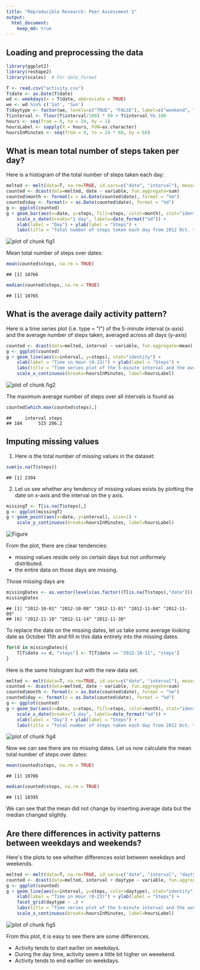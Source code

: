 ```yaml
---
title: "Reproducible Research: Peer Assessment 1"
output: 
  html_document:
    keep_md: true
---
```



## Loading and preprocessing the data

```r
library(ggplot2)
library(reshape2)
library(scales)  # For date_format

T <- read.csv("activity.csv")
T$date <- as.Date(T$date)
wd <- weekdays(x = T$date, abbreviate = TRUE)
we <- wd %in% c('Sat', 'Sun')
T$daytype <- factor(we, levels=c("TRUE", "FALSE"), label=c("weekend", "weekday"))
T$interval <- floor(T$interval/100) * 60 + T$interval %% 100
hours <- seq(from = 0, to = 24, by = 1)
hoursLabel <- sapply(X = hours, FUN=as.character)
hoursInMinutes <- seq(from = 0, to = 24 * 60, by = 60)
```


## What is mean total number of steps taken per day?
Here is a histogram of the total number of steps taken each day:


```r
melted <- melt(data=T, na.rm=TRUE, id.vars=c("date", "interval"), measure.vars=c("steps"))
counted <- dcast(data=melted, date ~ variable, fun.aggregate=sum)
counted$month <- format(x = as.Date(counted$date), format = "%m")
counted$day <- format(x = as.Date(counted$date), format = "%d")
g <- ggplot(counted)
g + geom_bar(aes(x=date, y=steps, fill=steps, color=month), stat="identity") +
    scale_x_date(breaks="1 day", labels=date_format("%d")) +
    xlab(label = "Day") + ylab(label = "Steps") +
    labs(title = "Total number of steps taken each day from 2012 Oct. to 2012 Nov.")
```

![plot of chunk fig1](figure/fig1.png) 

Mean total number of steps over dates:

```r
mean(counted$steps, na.rm = TRUE)
```

```
## [1] 10766
```

```r
median(counted$steps, na.rm = TRUE)
```

```
## [1] 10765
```


## What is the average daily activity pattern?
Here is a time series plot (i.e. type = "l") of the 5-minute interval (x-axis) and the average number of steps taken, averaged across all days (y-axis)

```r
counted <- dcast(data=melted, interval ~ variable, fun.aggregate=mean)
g <- ggplot(counted)
g + geom_line(aes(x=interval, y=steps), stat="identity") +
    xlab(label = "Time in Hour (0-23)") + ylab(label = "Steps") +
    labs(title = "Time series plot of the 5-minute interval and the average number of steps") +
    scale_x_continuous(breaks=hoursInMinutes, label=hoursLabel)
```

![plot of chunk fig2](figure/fig2.png) 

The maximum average number of steps over all intervals is found as

```r
counted[which.max(counted$steps),]
```

```
##     interval steps
## 104      515 206.2
```

## Imputing missing values
1. Here is the total number of missing values in the dataset:

```r
sum(is.na(T$steps))
```

```
## [1] 2304
```

2. Let us see whether any tendency of missing values exists by plotting the date on x-axis and the interval on the y axis.


```r
missingT <- T[is.na(T$steps),]
g <- ggplot(missingT)
g + geom_point(aes(x=date, y=interval), size=1) +
    scale_y_continuous(breaks=hoursInMinutes, label=hoursLabel)
```

![Figure](figure/fig3.png) 

From the plot, there are clear tendencies:

* missing values reside only on certain days but not uniformely distributed.
* the entire data on those days are missing.

Those missing days are


```r
missingDates <- as.vector(levels(as.factor((T[is.na(T$steps),"date"]))))
missingDates
```

```
## [1] "2012-10-01" "2012-10-08" "2012-11-01" "2012-11-04" "2012-11-09"
## [6] "2012-11-10" "2012-11-14" "2012-11-30"
```

To replace the date on the missing dates, let us take some average looking date as October 11th and fill in this data entirely into the missing dates.


```r
for(d in missingDates){
    T[T$date == d, "steps"] <- T[T$date == "2012-10-11", "steps"]
}
```

Here is the same histogram but with the new data set.


```r
melted <- melt(data=T, na.rm=TRUE, id.vars=c("date", "interval"), measure.vars=c("steps"))
counted <- dcast(data=melted, date ~ variable, fun.aggregate=sum)
counted$month <- format(x = as.Date(counted$date), format = "%m")
counted$day <- format(x = as.Date(counted$date), format = "%d")
g <- ggplot(counted)
g + geom_bar(aes(x=date, y=steps, fill=steps, color=month), stat="identity") +
    scale_x_date(breaks="1 day", labels=date_format("%d")) +
    xlab(label = "Day") + ylab(label = "Steps") +
    labs(title = "Total number of steps taken each day from 2012 Oct. to 2012 Nov.")
```

![plot of chunk fig4](figure/fig4.png) 

Now we can see there are no missing dates. Let us now calculate the mean total number of steps over dates:


```r
mean(counted$steps, na.rm = TRUE)
```

```
## [1] 10706
```

```r
median(counted$steps, na.rm = TRUE)
```

```
## [1] 10395
```

We can see that the mean did not change by inserting average data but the median changed slightly.

## Are there differences in activity patterns between weekdays and weekends?

Here's the plots to see whether differences exist between weekdays and weekends.


```r
melted <- melt(data=T, na.rm=TRUE, id.vars=c("date", "interval", "daytype"), measure.vars=c("steps"))
counted <- dcast(data=melted, interval + daytype ~ variable, fun.aggregate=mean)
g <- ggplot(counted)
g + geom_line(aes(x=interval, y=steps, color=daytype), stat="identity") +
    xlab(label = "Time in Hour (0-23)") + ylab(label = "Steps") +
    facet_grid(daytype ~ .) +
    labs(title = "Time series plot of the 5-minute interval and the average number of steps") +
    scale_x_continuous(breaks=hoursInMinutes, label=hoursLabel)
```

![plot of chunk fig5](figure/fig5.png) 

From this plot, it is easy to see there are some differences.

* Activity tends to start earlier on weekdays.
* During the day time, activity seem a little bit higher on weeekend.
* Activity tends to end earllier on weekdays.
